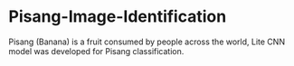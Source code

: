 # Pisang-Image-Identification
Pisang (Banana) is a fruit consumed by people across the world, Lite CNN model was developed for Pisang classification.
